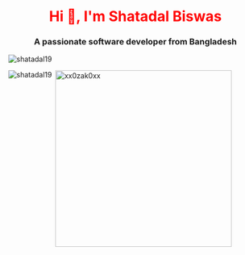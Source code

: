 <h1 style="font-weight: bolder; color: red;" align="center">Hi 👋, I'm Shatadal Biswas</h1>
<h3 align="center">A passionate software developer from Bangladesh</h3>
<p align="left"> <img src="https://komarev.com/ghpvc/?username=shatadal19&label=Profile%20views&color=0e75b6&style=flat" alt="shatadal19" /> </p>
<!-- <img  align="right" alt="codding" width="400"src="https://i.pinimg.com/originals/ef/2d/b0/ef2db0885d94fd149a4b7914923bb2a3.gif"> -->

<!-- <p align="left"> <a href="https://github.com/ryo-ma/github-profile-trophy"><img src="https://github-profile-trophy.vercel.app/?username=shatadal19" alt="shatadal19" /></a> </p> -->

<!-- 
<br>

How to reach me shatadalb19@gmail.com. -->

<!-- <h3 align="left">Connect with me:</h3>
<p align="left">
<a href="https://twitter.com/shatadal19" target="blank"><img align="center" src="https://raw.githubusercontent.com/rahuldkjain/github-profile-readme-generator/master/src/images/icons/Social/twitter.svg" alt="shatadal19" height="30" width="40" /></a>
<a href="https://linkedin.com/in/shatadal-biswas-221a25265" target="blank"><img align="center" src="https://raw.githubusercontent.com/rahuldkjain/github-profile-readme-generator/master/src/images/icons/Social/linked-in-alt.svg" alt="shatadal-biswas-221a25265" height="30" width="40" /></a>
<a href="https://fb.com/shatadalb19" target="blank"><img align="center" src="https://raw.githubusercontent.com/rahuldkjain/github-profile-readme-generator/master/src/images/icons/Social/facebook.svg" alt="shatadalb19" height="30" width="40" /></a>
<a href="mailto:shatadalb19@gmail.com">
    <svg xmlns="http://www.w3.org/2000/svg" width="24" height="24" viewBox="0 0 24 24" fill="none" stroke="currentColor" stroke-width="2" stroke-linecap="round" stroke-linejoin="round" class="feather feather-mail">
      <path d="M22 9.72V21a2 2 0 0 1-2 2H4a2 2 0 0 1-2-2V9.72L12 15l10-5.28z"></path>
    </svg>
  </a> -->
  <!-- <a href="mailto:shatadalb19@gmail.com">
    <svg xmlns="http://www.w3.org/2000/svg" width="24" height="24" viewBox="0 0 24 24">
      <path fill="#007bff" d="M20 4H4C2.89 4 2 4.89 2 6v12c0 1.11 .89 2 2 2h16c1.11 0 2-.89 2-2V6c0-1.11-.89-2-2-2zM12 15.67l-3.33-2.25c-.78-.52-1.67-.52-2.45 0l-3.33 2.25c-.78.52-.78 1.39 0 1.91l5.67 3.75 5.67-3.75c.78-.52.78-1.39 0-1.91z" />
    </svg>
  </a> -->
 
  
<!-- </p> -->

<!-- <h3 align="left">Languages and Tools:</h3> -->
<!-- <p align="left"> <a href="https://www.cprogramming.com/" target="_blank" rel="noreferrer"> <img src="https://raw.githubusercontent.com/devicons/devicon/master/icons/c/c-original.svg" alt="c" width="40" height="40"/> </a> <a href="https://www.w3schools.com/cpp/" target="_blank" rel="noreferrer"> <img src="https://raw.githubusercontent.com/devicons/devicon/master/icons/cplusplus/cplusplus-original.svg" alt="cplusplus" width="40" height="40"/> </a> <a href="https://firebase.google.com/" target="_blank" rel="noreferrer"> <img src="https://www.vectorlogo.zone/logos/firebase/firebase-icon.svg" alt="firebase" width="40" height="40"/> </a> <a href="https://flutter.dev" target="_blank" rel="noreferrer"> <img src="https://www.vectorlogo.zone/logos/flutterio/flutterio-icon.svg" alt="flutter" width="40" height="40"/> </a> <a href="https://git-scm.com/" target="_blank" rel="noreferrer"> <img src="https://www.vectorlogo.zone/logos/git-scm/git-scm-icon.svg" alt="git" width="40" height="40"/> </a> <a href="https://www.java.com" target="_blank" rel="noreferrer"> <img src="https://raw.githubusercontent.com/devicons/devicon/master/icons/java/java-original.svg" alt="java" width="40" height="40"/> </a> <a href="https://developer.mozilla.org/en-US/docs/Web/JavaScript" target="_blank" rel="noreferrer"> <img src="https://raw.githubusercontent.com/devicons/devicon/master/icons/javascript/javascript-original.svg" alt="javascript" width="40" height="40"/> </a> <a href="https://kotlinlang.org" target="_blank" rel="noreferrer"> <img src="https://www.vectorlogo.zone/logos/kotlinlang/kotlinlang-icon.svg" alt="kotlin" width="40" height="40"/> </a> <a href="https://www.php.net" target="_blank" rel="noreferrer"> <img src="https://raw.githubusercontent.com/devicons/devicon/master/icons/php/php-original.svg" alt="php" width="40" height="40"/> </a> <a href="https://www.python.org" target="_blank" rel="noreferrer"> <img src="https://raw.githubusercontent.com/devicons/devicon/master/icons/python/python-original.svg" alt="python" width="40" height="40"/> </a> </p> -->

<p><img align="left" src="https://github-readme-stats.vercel.app/api/top-langs?username=shatadal19&show_icons=true&locale=en&layout=compact" alt="shatadal19" /></p>

<p>&nbsp;<img align="center" src="https://github-readme-stats.vercel.app/api?username=shatadal19&&show_icons=true&title_color=ffffff&icon_color=f263f7&text_color=2c9ef5&bg_color=14181f" width="350" alt="xx0zak0xx" /></p>
